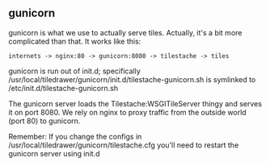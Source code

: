 gunicorn
--

gunicorn is what we use to actually serve tiles. Actually, it's a bit more
complicated than that. It works like this:

	internets -> nginx:80 -> gunicorn:8080 -> tilestache -> tiles

gunicorn is run out of init.d; specifically /usr/local/tiledrawer/gunicorn/init.d/tilestache-gunicorn.sh
is symlinked to /etc/init.d/tilestache-gunicorn.sh

The gunicorn server loads the Tilestache:WSGITileServer thingy and serves it on
port 8080. We rely on nginx to proxy traffic from the outside world (port 80) to
gunicorn.

Remember: If you change the configs in /usr/local/tiledrawer/gunicorn/tilestache.cfg
you'll need to restart the gunicorn server using init.d

